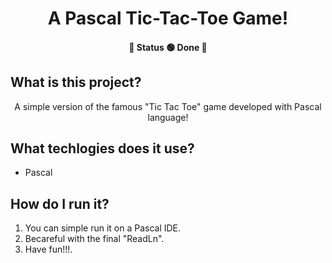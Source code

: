 <h1 align="center">A Pascal Tic-Tac-Toe Game!</h1>

<h4 align="center"> 
	🚧 Status 🟢 Done  🚧
</h4>

## What is this project?

<p align="center">
A simple version of the famous "Tic Tac Toe" game developed with Pascal language!
<p>

## What techlogies does it use?

<ul>
  <li>Pascal</li>
</ul>

## How do I run it?
<ol>
  <li>You can simple run it on a Pascal IDE.</li>
  <li>Becareful with the final "ReadLn".</li>
  <li>Have fun!!!.</li>
</ol>